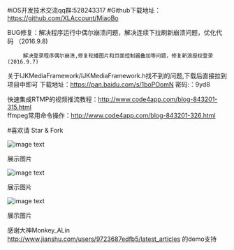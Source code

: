 
#iOS开发技术交流qq群:528243317 
#Github下载地址：https://github.com/XLAccount/MiaoBo

BUG修复：解决程序运行中偶尔崩溃问题，解决连续下拉刷新崩溃问题，优化代码 （2016.9.8) 

         解决登录程序偶尔崩溃,修复轮播图片和页面控制器叠加等问题，修复新浪授权登录  (2016.9.7)

关于IJKMediaFramework/IJKMediaFramework.h找不到的问题,下载后直接拉到项目中即可
下载地址：https://pan.baidu.com/s/1boPOomN 密码:：9yd8

快速集成RTMP的视频推流教程：http://www.code4app.com/blog-843201-315.html  
ffmpeg常用命令操作：http://www.code4app.com/blog-843201-326.html

#喜欢请 Star & Fork

![image text](https://thumbnail0.baidupcs.com/thumbnail/4634700136461f523c1ad7334c75462b?fid=1530795080-250528-817673309142451&time=1473793200&rt=sh&sign=FDTAER-DCb740ccc5511e5e8fedcff06b081203-%2FP388DZfzAW2QqTemNVzFxklBEk%3D&expires=2h&chkv=0&chkbd=0&chkpc=&dp-logid=2105191837&dp-callid=0&size=c850_u580&quality=100)


展示图片



![image text](https://github.com/XLAccount/MiaoBo/blob/master/程序展示2.gif)


展示图片



![image text](https://github.com/XLAccount/MiaoBo/blob/master/程序展示3.gif)


展示图片

感谢大神Monkey_ALin http://www.jianshu.com/users/9723687edfb5/latest_articles 的demo支持
